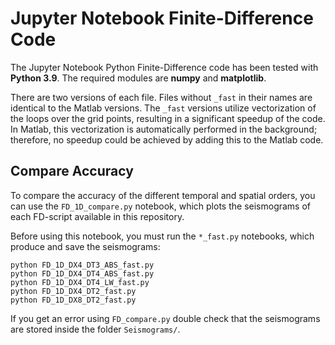 # Jupyter Notebook Finite-Difference Code

The Jupyter Notebook Python Finite-Difference code has been tested with **Python 3.9**. The required modules are **numpy** and **matplotlib**.

There are two versions of each file. Files without `_fast` in their names are identical to the Matlab versions. The `_fast` versions utilize vectorization of the loops over the grid points, resulting in a significant speedup of the code. In Matlab, this vectorization is automatically performed in the background; therefore, no speedup could be achieved by adding this to the Matlab code.

## Compare Accuracy

To compare the accuracy of the different temporal and spatial orders, you can use the `FD_1D_compare.py` notebook, which plots the seismograms of each FD-script available in this repository.

Before using this notebook, you must run the `*_fast.py` notebooks, which produce and save the seismograms:
```
python FD_1D_DX4_DT3_ABS_fast.py
python FD_1D_DX4_DT4_ABS_fast.py
python FD_1D_DX4_DT4_LW_fast.py
python FD_1D_DX4_DT2_fast.py
python FD_1D_DX8_DT2_fast.py
```
If you get an error using `FD_compare.py` double check that the seismograms are stored inside the folder `Seismograms/`.
